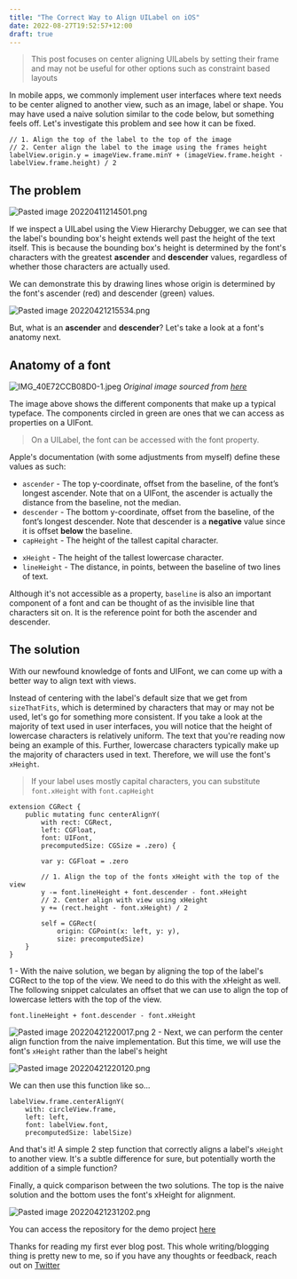 ```yaml
---
title: "The Correct Way to Align UILabel on iOS"
date: 2022-08-27T19:52:57+12:00
draft: true
---
```


> This post focuses on center aligning UILabels by setting their frame and may not be useful for other options such as constraint based layouts

In mobile apps, we commonly implement user interfaces where text needs to be center aligned to another view, such as an image, label or shape. You may have used a naive solution similar to the code below, but something feels off. Let's investigate this problem and see how it can be fixed.

```
// 1. Align the top of the label to the top of the image
// 2. Center align the label to the image using the frames height
labelView.origin.y = imageView.frame.minY + (imageView.frame.height - labelView.frame.height) / 2
```

## The problem
![Pasted image 20220411214501.png](https://cdn.hashnode.com/res/hashnode/image/upload/v1650605357170/rcLHaX-it.png)

If we inspect a UILabel using the View Hierarchy Debugger, we can see that the label's bounding box's height extends well past the height of the text itself. This is because the bounding box's height is determined by the font's characters with the greatest **ascender** and **descender** values, regardless of whether those characters are actually used.

We can demonstrate this by drawing lines whose origin is determined by the font's ascender (red) and descender (green) values.

![Pasted image 20220421215534.png](https://cdn.hashnode.com/res/hashnode/image/upload/v1650605440828/b6ZC4upEh.png)

But, what is an **ascender** and **descender**? Let's take a look at a font's anatomy next.

## Anatomy of a font
![IMG_40E72CCB08D0-1.jpeg](https://cdn.hashnode.com/res/hashnode/image/upload/v1650605498566/2HYbojKIk.jpeg)
*Original image sourced from [here](https://material.io/design/typography/understanding-typography.html#type-properties)*

The image above shows the different components that make up a typical typeface. The components circled in green are ones that we can access as properties on a UIFont. 

> On a UILabel, the font can be accessed with the font property.

Apple's documentation (with some adjustments from myself) define these values as such:
- `ascender` - The top y-coordinate, offset from the baseline, of the font’s longest ascender. Note that on a UIFont, the ascender is actually the distance from the baseline, not the median.
- `descender` - The bottom y-coordinate, offset from the baseline, of the font’s longest descender. Note that descender is a **negative** value since it is offset **below** the baseline.
- `capHeight` - The height of the tallest capital character.
* `xHeight` - The height of the tallest lowercase character.
* `lineHeight` - The distance, in points, between the baseline of two lines of text.

Although it's not accessible as a property, `baseline` is also an important component of a font and can be thought of as the invisible line that characters sit on. It is the reference point for both the ascender and descender.

## The solution
With our newfound knowledge of fonts and UIFont, we can come up with a better way to align text with views.

Instead of centering with the label's default size that we get from `sizeThatFits`, which is determined by characters that may or may not be used, let's go for something more consistent. If you take a look at the majority of text used in user interfaces, you will notice that the height of lowercase characters is relatively uniform. The text that you're reading now being an example of this. Further, lowercase characters typically make up the majority of characters used in text. Therefore, we will use the font's `xHeight`. 

> If your label uses mostly capital characters, you can substitute `font.xHeight` with `font.capHeight`

```
extension CGRect {
	public mutating func centerAlignY(
		with rect: CGRect, 
		left: CGFloat, 
		font: UIFont, 
		precomputedSize: CGSize = .zero) {
	
	    var y: CGFloat = .zero
	
	    // 1. Align the top of the fonts xHeight with the top of the view
	    y -= font.lineHeight + font.descender - font.xHeight
	    // 2. Center align with view using xHeight
	    y += (rect.height - font.xHeight) / 2
	
	    self = CGRect(
			origin: CGPoint(x: left, y: y),
			size: precomputedSize)
	}
}
```

1 - With the naive solution, we began by aligning the top of the label's CGRect to the top of the view. We need to do this with the xHeight as well. The following snippet calculates an offset that we can use to align the top of lowercase letters with the top of the view.

```
font.lineHeight + font.descender - font.xHeight
```

![Pasted image 20220421220017.png](https://cdn.hashnode.com/res/hashnode/image/upload/v1650605540713/PeoQvonIX.png)
2 - Next, we can perform the center align function from the naive implementation. But this time, we will use the font's `xHeight` rather than the label's height

![Pasted image 20220421220120.png](https://cdn.hashnode.com/res/hashnode/image/upload/v1650605572359/gFdM7Ub6s.png)

We can then use this function like so...

```
labelView.frame.centerAlignY(
	with: circleView.frame,
	left: left,
	font: labelView.font,
	precomputedSize: labelSize)
```

And that's it! A simple 2 step function that correctly aligns a label's `xHeight` to another view. It's a subtle difference for sure, but potentially worth the addition of a simple function? 

Finally, a quick comparison between the two solutions. The top is the naive solution and the bottom uses the font's xHeight for alignment.

![Pasted image 20220421231202.png](https://cdn.hashnode.com/res/hashnode/image/upload/v1650605614549/UF0KYq3lD.png)

You can access the repository for the demo project [here](https://github.com/Jessenw/center-align-label)

Thanks for reading my first ever blog post. This whole writing/blogging thing is pretty new to me, so if you have any thoughts or feedback, reach out on [Twitter](https://twitter.com/jessenw3)
